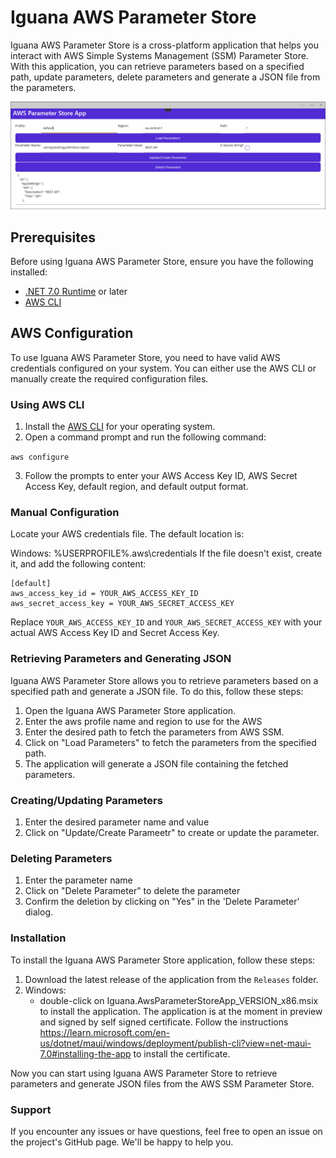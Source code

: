 ﻿# Iguana AWS Parameter Store

Iguana AWS Parameter Store is a cross-platform application  that helps you interact with AWS Simple Systems Management (SSM) Parameter Store. 
With this application, you can retrieve parameters based on a specified path, update parameters, delete parameters and generate a JSON file from the parameters.

![Application v1.2.0.0](AppScreenshotV1.2.0.0.png)


## Prerequisites

Before using Iguana AWS Parameter Store, ensure you have the following installed:

- [.NET 7.0 Runtime](https://dotnet.microsoft.com/download/dotnet/7.0/runtime) or later
- [AWS CLI](https://aws.amazon.com/cli/)

## AWS Configuration

To use Iguana AWS Parameter Store, you need to have valid AWS credentials configured on your system. You can either use the AWS CLI or manually create the required configuration files.

### Using AWS CLI

1. Install the [AWS CLI](https://aws.amazon.com/cli/) for your operating system.
2. Open a command prompt and run the following command:

```aws configure```

3. Follow the prompts to enter your AWS Access Key ID, AWS Secret Access Key, default region, and default output format.

### Manual Configuration
Locate your AWS credentials file. The default location is:

Windows: %USERPROFILE%\.aws\credentials
If the file doesn't exist, create it, and add the following content:

```
[default]
aws_access_key_id = YOUR_AWS_ACCESS_KEY_ID
aws_secret_access_key = YOUR_AWS_SECRET_ACCESS_KEY
```

Replace `YOUR_AWS_ACCESS_KEY_ID` and `YOUR_AWS_SECRET_ACCESS_KEY` with your actual AWS Access Key ID and Secret Access Key.

### Retrieving Parameters and Generating JSON
Iguana AWS Parameter Store allows you to retrieve parameters based on a specified path and generate a JSON file. To do this, follow these steps:

1. Open the Iguana AWS Parameter Store application.
2. Enter the aws profile name and region to use for the AWS
3. Enter the desired path to fetch the parameters from AWS SSM.
4. Click on "Load Parameters" to fetch the parameters from the specified path.
5. The application will generate a JSON file containing the fetched parameters.

### Creating/Updating Parameters
1. Enter the desired parameter name and value
2. Click on "Update/Create Parameetr" to create or update the parameter.

### Deleting Parameters
1. Enter the parameter name
2. Click on "Delete Parameter" to delete the parameter
3. Confirm the deletion by clicking on "Yes" in the 'Delete Parameter' dialog.

### Installation
To install the Iguana AWS Parameter Store application, follow these steps:

1. Download the latest release of the application from the `Releases` folder.
2. Windows: 
   - double-click on Iguana.AwsParameterStoreApp_VERSION_x86.msix to install the application. The application is at the moment in preview and signed by self signed certificate. Follow the instructions https://learn.microsoft.com/en-us/dotnet/maui/windows/deployment/publish-cli?view=net-maui-7.0#installing-the-app to install the certificate.

Now you can start using Iguana AWS Parameter Store to retrieve parameters and generate JSON files from the AWS SSM Parameter Store.

### Support
If you encounter any issues or have questions, feel free to open an issue on the project's GitHub page. We'll be happy to help you.